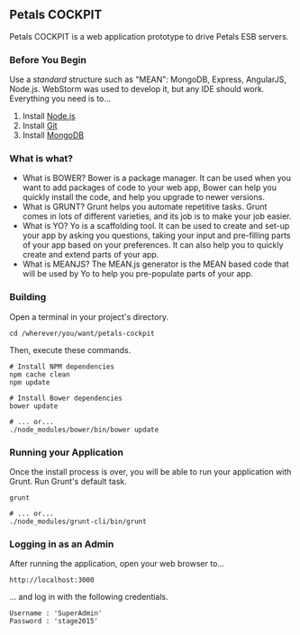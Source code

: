 ## Petals COCKPIT

Petals COCKPIT is a web application prototype to drive Petals ESB servers.


### Before You Begin

Use a *standard* structure such as "MEAN": MongoDB, Express, AngularJS, Node.js.
WebStorm was used to develop it, but any IDE should work. Everything you need is to...

1. Install [Node.js](https://nodejs.org/)
2. Install [Git](https://git-scm.com/)
3. Install [MongoDB](https://www.mongodb.org/)


### What is what?

- What is BOWER?
Bower is a package manager. It can be used when you want to add packages of code to your web app, Bower can help you quickly install the code, and help you upgrade to newer versions.
- What is GRUNT?
Grunt helps you automate repetitive tasks. Grunt comes in lots of different varieties, and its job is to make your job easier.
- What is YO?
Yo is a scaffolding tool. It can be used to create and set-up your app by asking you questions, taking your input and pre-filling parts of your app based on your preferences.
It can also help you to quickly create and extend parts of your app.
- What is MEANJS?
The MEAN.js generator is the MEAN based code that will be used by Yo to help you pre-populate parts of your app.


### Building

Open a terminal in your project's directory.

```
cd /wherever/you/want/petals-cockpit
```

Then, execute these commands.

```properties
# Install NPM dependencies
npm cache clean
npm update

# Install Bower dependencies
bower update

# ... or...
./node_modules/bower/bin/bower update
```


### Running your Application

Once the install process is over, you will be able to run your application with Grunt.
Run Grunt's default task.

```properties
grunt

# ... or...
./node_modules/grunt-cli/bin/grunt
```


### Logging in as an Admin

After running the application, open your web browser to...

	http://localhost:3000

... and log in with the following credentials.

```
Username : 'SuperAdmin'
Password : 'stage2015'
```
